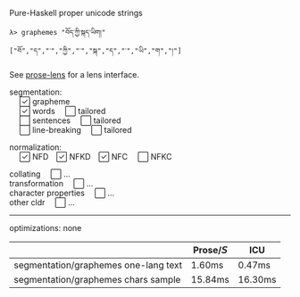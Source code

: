 Pure-Haskell proper unicode strings

```
λ> graphemes "བོད་ཀྱི་སྐད་ཡིག།"
["བོ","ད","་","ཀྱི","་","སྐ","ད","་","ཡི","ག","།"]
```

See [prose-lens](https://github.com/llelf/prose-lens) for a lens
interface.


segmentation:  
  ✓⃞ grapheme  
  ✓⃞ words  ⃞ tailored  
   ⃞ sentences  ⃞ tailored  
   ⃞ line-breaking  ⃞ tailored

normalization:  
  ✓⃞ NFD ✓⃞ NFKD ✓⃞ NFC  ⃞ NFKC

collating  ⃞ …  
transformation  ⃞ …  
character properties  ⃞ …  
other cldr  ⃞ …  



-------


optimizations: none

|       	                                |  Prose/𝘚    |  ICU          |
|-----------------------------------------------|------------|---------------|
|segmentation/graphemes one-lang text           | 1.60ms     | 0.47ms        |
|segmentation/graphemes chars sample            | 15.84ms    | 16.30ms       |


